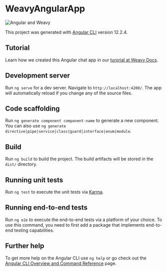 # WeavyAngularApp
![Angular and Weavy](https://repository-images.githubusercontent.com/369351831/10220a80-b9ce-11eb-91b5-fcef6a9bc315)

This project was generated with [Angular CLI](https://github.com/angular/angular-cli) version 12.2.4.

## Tutorial
Learn how we created this Angular chat app in our [turorial at Weavy Docs](https://www.weavy.com/docs/chat/angular/introduction).

## Development server

Run `ng serve` for a dev server. Navigate to `http://localhost:4200/`. The app will automatically reload if you change any of the source files.

## Code scaffolding

Run `ng generate component component-name` to generate a new component. You can also use `ng generate directive|pipe|service|class|guard|interface|enum|module`.

## Build

Run `ng build` to build the project. The build artifacts will be stored in the `dist/` directory.

## Running unit tests

Run `ng test` to execute the unit tests via [Karma](https://karma-runner.github.io).

## Running end-to-end tests

Run `ng e2e` to execute the end-to-end tests via a platform of your choice. To use this command, you need to first add a package that implements end-to-end testing capabilities.

## Further help

To get more help on the Angular CLI use `ng help` or go check out the [Angular CLI Overview and Command Reference](https://angular.io/cli) page.

